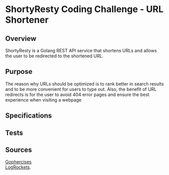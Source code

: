 # ShortyResty Coding Challenge - URL Shortener

## Overview
ShortyResty is a Golang REST API service that shortens URLs and allows the user to be redirected to the shortened URL.

## Purpose
The reason why URLs should be optimized is to rank better in search results and to be more convenient for users to type out. Also, the benefit of URL redirects is for the user to avoid 404 error pages and ensure the best experience when visiting a webpage

## Specifications

## Tests

## Sources
[Gophercises](https://gophercises.com/)<br>
[LogRockets](https://blog.logrocket.com/creating-a-web-server-with-golang/).
